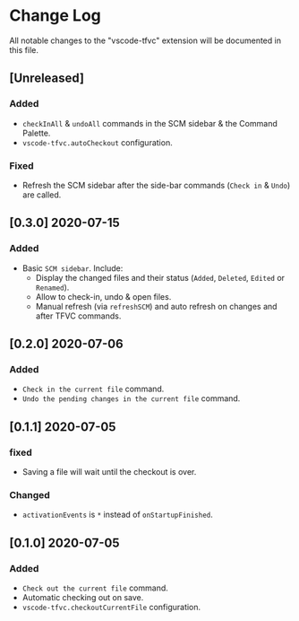 # Change Log

All notable changes to the "vscode-tfvc" extension will be documented in this file.

## [Unreleased]
### Added
- `checkInAll` & `undoAll` commands in the SCM sidebar & the Command Palette.
- `vscode-tfvc.autoCheckout` configuration.

### Fixed
- Refresh the SCM sidebar after the side-bar commands (`Check in` & `Undo`) are called.

## [0.3.0] 2020-07-15
### Added
- Basic `SCM sidebar`. Include:
  - Display the changed files and their status (`Added`, `Deleted`, `Edited` or `Renamed`).
  - Allow to check-in, undo & open files.
  - Manual refresh (via `refreshSCM`) and auto refresh on changes and after TFVC commands.


## [0.2.0] 2020-07-06
### Added
- `Check in the current file` command.
- `Undo the pending changes in the current file` command.

## [0.1.1] 2020-07-05
### fixed
- Saving a file will wait until the checkout is over.

### Changed
- `activationEvents` is `*` instead of `onStartupFinished`.

## [0.1.0] 2020-07-05

### Added
- `Check out the current file` command.
- Automatic checking out on save.
- `vscode-tfvc.checkoutCurrentFile` configuration.
